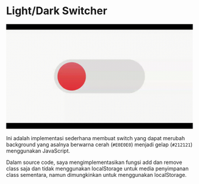 # Light/Dark Switcher

![](illustration.gif)

Ini adalah implementasi sederhana membuat switch yang dapat merubah background yang asalnya berwarna cerah (```#E0E0E0```) menjadi gelap (```#212121```) menggunakan JavaScript.

Dalam source code, saya mengimplementasikan fungsi add dan remove class saja dan tidak menggunakan localStorage untuk media penyimpanan class sementara, namun dimungkinkan untuk menggunakan localStorage.
